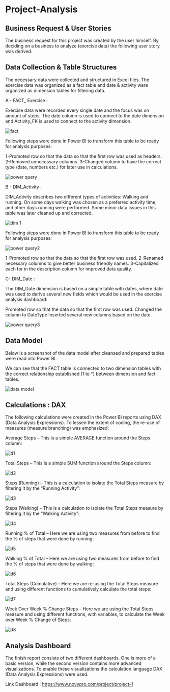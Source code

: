 # Project-Analysis

## Business Request & User Stories
The business request for this project was created by the user himself. By deciding on a business to analyze (exercise data) the following user story was derived.



## Data Collection & Table Structures
The necessary data were collected and structured in Excel files. The exercise data was organized as a fact table and date & activity were organized as dimension tables for filtering data.



A - FACT_ Exercise :

Exercise data were recorded every single date and the focus was on amount of steps. The date column is used to connect to the date dimension and Activity_FK is used to connect to the activity dimension.

![fact](https://user-images.githubusercontent.com/55878755/219371890-49ca639f-0245-4554-b04e-8b4a526922f6.png)

Following steps were done in Power BI to transform this table to be ready for analysis purposes:

  1-Promoted row so that the data so that the first row was used as headers.
  2-Removed unnecessary columns.
  3-Changed column to have the correct type (date, numbers etc.) for later use in calculations.

![power query](https://user-images.githubusercontent.com/55878755/219372437-152a8988-ff33-4bc2-b61e-6837950ec82b.png)


B - DIM_Activity :

DIM_Activity describes two different types of activities: Walking and running. On some days walking was chosen as a preferred activity time, and other days running were performed. Some minor data issues in this table was later cleaned up and corrected.

![dim 1](https://user-images.githubusercontent.com/55878755/219372764-54f89977-b2c4-4dac-8464-a34c10cb84f8.png)

Following steps were done in Power BI to transform this table to be ready for analysis purposes:

![power query2](https://user-images.githubusercontent.com/55878755/219375823-845418ba-49a0-42b1-a575-5ed59c846764.png)

  1-Promoted row so that the data so that the first row was used.
  2-Renamed necessary columns to give better business friendly names.
  3-Capitalized each for in the description column for improved data quality.


C- DIM_Date :

The DIM_Date dimension is based on a simple table with dates, where date was used to derive several new fields which would be used in the exercise analysis dashboard:

Promoted row so that the data so that the first row was used.
Changed the column to DateType
Inserted several new columns based on the date.

![power query3](https://user-images.githubusercontent.com/55878755/219376443-73e86826-1461-48c8-94ee-1f396e97c01a.png)

## Data Model
Below is a screenshot of the data model after cleansed and prepared tables were read into Power BI.

We can see that the FACT table is connected to two dimension tables with the correct relationship established (1 to *) between dimension and fact tables.

![data model](https://user-images.githubusercontent.com/55878755/219376713-dd3aa487-53bb-4e78-bdcb-4953f1ae16b0.png)


## Calculations : DAX
The following calculations were created in the Power BI reports using DAX (Data Analysis Expressions). To lessen the extent of coding, the re-use of measures (measure branching) was emphasized:

Average Steps – This is a simple AVERAGE function around the Steps column:

![d1](https://user-images.githubusercontent.com/55878755/219378700-b9c80f75-809d-4d52-bbb7-6593fcefcf2e.png)

Total Steps – This is a simple SUM function around the Steps column:

![d2](https://user-images.githubusercontent.com/55878755/219378771-9318e2a2-2d54-4113-a02c-21062b4baea5.png)

Steps (Running) – This is a calculation to isolate the Total Steps measure by filtering it by the “Running Activity”:

![d3](https://user-images.githubusercontent.com/55878755/219378837-5945bc3d-a958-49ce-b144-6fcf888ae611.png)

Steps (Walking) – This is a calculation to isolate the Total Steps measure by filtering it by the “Walking Activity”:

![d4](https://user-images.githubusercontent.com/55878755/219378825-ad34f794-aa52-4a86-a072-43a3cd34f0bd.png)

Running % of Total – Here we are using two measures from before to find the % of steps that were done by running:

![d5](https://user-images.githubusercontent.com/55878755/219378828-e6df4a69-2d80-432d-aab3-3d3a41835a8e.png)

Walking % of Total – Here we are using two measures from before to find the % of steps that were done by walking:

![d6](https://user-images.githubusercontent.com/55878755/219378832-27a696c5-0f61-44d2-b89e-5658391ff3e9.png)

Total Steps (Cumulative) – Here we are re-using the Total Steps measure and using different functions to cumulatively calculate the total steps:

![d7](https://user-images.githubusercontent.com/55878755/219378833-dc22be9d-2f7b-472f-a20d-2284ddfd2ef1.png)


Week Over Week % Change Steps – Here we are using the Total Steps measure and using different functions, with variables, to calculate the Week over Week % Change of Steps:

![d8](https://user-images.githubusercontent.com/55878755/219378835-4c290cd8-1ef8-4d44-81a4-2c45f5111e05.png)


## Analysis Dashboard
The finish report consists of two different dashboards. One is more of a basic version, while the second version contains more advanced visualizations. To enable these visualizations the calculation language DAX (Data Analysis Expressions) were used.

Link Dashboard : https://www.novypro.com/project/project-1
